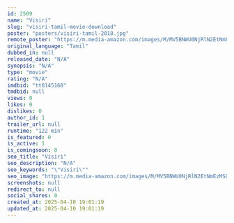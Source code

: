 ```yaml
---
id: 2509
name: "Visiri"
slug: "visiri-tamil-movie-download"
poster: "posters/visiri-tamil-2018.jpg"
remote_poster: "https://m.media-amazon.com/images/M/MV5BNWU0NjRlN2EtNmEzMS00OWNhLWExOGYtZjZhODFjZTNlMTVjXkEyXkFqcGdeQXVyODg0OTEwOTk@._V1_SX300.jpg"
original_language: "Tamil"
dubbed_in: null
released_date: "N/A"
synopsis: "N/A"
type: "movie"
rating: "N/A"
imdbid: "tt8145168"
tmdbid: null
views: 0
likes: 0
dislikes: 0
author_id: 1
trailer_url: null
runtime: "122 min"
is_featured: 0
is_active: 1
is_comingsoon: 0
seo_title: "Visiri"
seo_description: "N/A"
seo_keywords: "\"Visiri\""
seo_image: "https://m.media-amazon.com/images/M/MV5BNWU0NjRlN2EtNmEzMS00OWNhLWExOGYtZjZhODFjZTNlMTVjXkEyXkFqcGdeQXVyODg0OTEwOTk@._V1_SX300.jpg"
screenshots: null
redirect_to: null
social_shares: 0
created_at: 2025-04-10 19:01:19
updated_at: 2025-04-10 19:01:19
---
```


